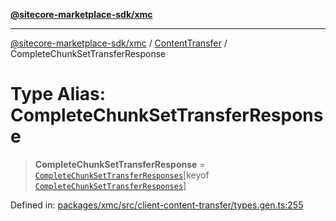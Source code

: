 [**@sitecore-marketplace-sdk/xmc**](../../../../README.md)

***

[@sitecore-marketplace-sdk/xmc](../../../../README.md) / [ContentTransfer](../README.md) / CompleteChunkSetTransferResponse

# Type Alias: CompleteChunkSetTransferResponse

> **CompleteChunkSetTransferResponse** = [`CompleteChunkSetTransferResponses`](CompleteChunkSetTransferResponses.md)\[keyof [`CompleteChunkSetTransferResponses`](CompleteChunkSetTransferResponses.md)\]

Defined in: [packages/xmc/src/client-content-transfer/types.gen.ts:255](https://github.com/Sitecore/marketplace-sdk/blob/main/packages/xmc/src/client-content-transfer/types.gen.ts#L255)
